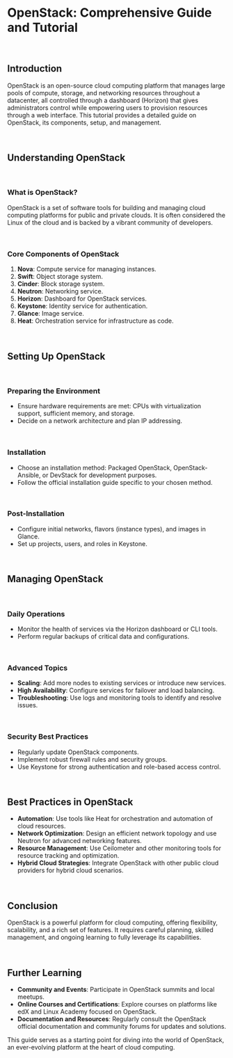 # OpenStack: Comprehensive Guide and Tutorial

<br>

## Introduction

OpenStack is an open-source cloud computing platform that manages large pools of compute, storage, and networking resources throughout a datacenter, all controlled through a dashboard (Horizon) that gives administrators control while empowering users to provision resources through a web interface. This tutorial provides a detailed guide on OpenStack, its components, setup, and management.

<br>

## Understanding OpenStack

<br>

### What is OpenStack?

OpenStack is a set of software tools for building and managing cloud computing platforms for public and private clouds. It is often considered the Linux of the cloud and is backed by a vibrant community of developers.

<br>

### Core Components of OpenStack

1. **Nova**: Compute service for managing instances.
2. **Swift**: Object storage system.
3. **Cinder**: Block storage system.
4. **Neutron**: Networking service.
5. **Horizon**: Dashboard for OpenStack services.
6. **Keystone**: Identity service for authentication.
7. **Glance**: Image service.
8. **Heat**: Orchestration service for infrastructure as code.

<br>

## Setting Up OpenStack

<br>

### Preparing the Environment

- Ensure hardware requirements are met: CPUs with virtualization support, sufficient memory, and storage.
- Decide on a network architecture and plan IP addressing.

<br>

### Installation

- Choose an installation method: Packaged OpenStack, OpenStack-Ansible, or DevStack for development purposes.
- Follow the official installation guide specific to your chosen method.

<br>

### Post-Installation

- Configure initial networks, flavors (instance types), and images in Glance.
- Set up projects, users, and roles in Keystone.

<br>

## Managing OpenStack

<br>

### Daily Operations

- Monitor the health of services via the Horizon dashboard or CLI tools.
- Perform regular backups of critical data and configurations.

<br>

### Advanced Topics

- **Scaling**: Add more nodes to existing services or introduce new services.
- **High Availability**: Configure services for failover and load balancing.
- **Troubleshooting**: Use logs and monitoring tools to identify and resolve issues.

<br>

### Security Best Practices

- Regularly update OpenStack components.
- Implement robust firewall rules and security groups.
- Use Keystone for strong authentication and role-based access control.

<br>

## Best Practices in OpenStack

- **Automation**: Use tools like Heat for orchestration and automation of cloud resources.
- **Network Optimization**: Design an efficient network topology and use Neutron for advanced networking features.
- **Resource Management**: Use Ceilometer and other monitoring tools for resource tracking and optimization.
- **Hybrid Cloud Strategies**: Integrate OpenStack with other public cloud providers for hybrid cloud scenarios.

<br>

## Conclusion

OpenStack is a powerful platform for cloud computing, offering flexibility, scalability, and a rich set of features. It requires careful planning, skilled management, and ongoing learning to fully leverage its capabilities.

<br>

## Further Learning

- **Community and Events**: Participate in OpenStack summits and local meetups.
- **Online Courses and Certifications**: Explore courses on platforms like edX and Linux Academy focused on OpenStack.
- **Documentation and Resources**: Regularly consult the OpenStack official documentation and community forums for updates and solutions.

This guide serves as a starting point for diving into the world of OpenStack, an ever-evolving platform at the heart of cloud computing.
